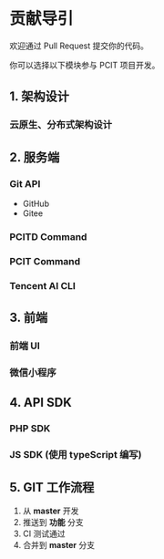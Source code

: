# 贡献导引

欢迎通过 Pull Request 提交你的代码。

你可以选择以下模块参与 PCIT 项目开发。

## 1. 架构设计

### 云原生、分布式架构设计

## 2. 服务端

### Git API

* GitHub
* Gitee

### PCITD Command

### PCIT Command

### Tencent AI CLI

## 3. 前端

### 前端 UI

### 微信小程序

## 4. API SDK

### PHP SDK

### JS SDK (使用 typeScript 编写)

## 5. GIT 工作流程

1. 从 **master** 开发
2. 推送到 **功能** 分支
3. CI 测试通过
4. 合并到 **master** 分支

